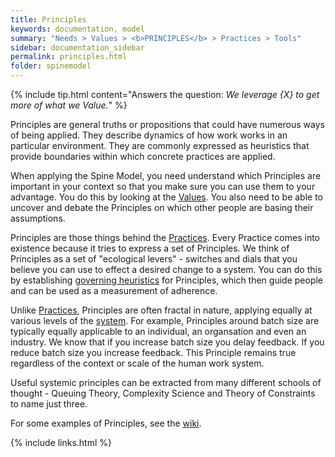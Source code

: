 ```yaml
---
title: Principles
keywords: documentation, model
summary: "Needs > Values > <b>PRINCIPLES</b> > Practices > Tools"
sidebar: documentation_sidebar
permalink: principles.html
folder: spinemodel
---
```


{% include tip.html content="Answers the question: *We leverage {X} to get more of what we Value.*" %}
 
Principles are general truths or propositions that could have numerous ways of being applied. They describe dynamics of how work works in an particular environment. They are commonly expressed as heuristics that provide boundaries within which concrete practices are applied.

When applying the Spine Model, you need understand which Principles are important in your context so that you make sure you can use them to your advantage. You do this by looking at the [Values](/values). You also need to be able to uncover and debate the Principles on which other people are basing their assumptions. 

Principles are those things behind the [Practices](/practices). Every Practice comes into existence because it tries to express a set of Principles. We think of Principles as a set of  "ecological levers" - switches and dials that you believe you can use to effect a desired change to a system. You can do this by establishing [governing heuristics](/explanation/Heuristics) for Principles, which then guide people and can be used as a measurement of adherence. 

Unlike [Practices](/practices), Principles are often fractal in nature, applying equally at various levels of the [system](/faq/WhatIsASystem). For example, Principles around batch size are typically equally applicable to an individual, an organsation and even an industry. We know that if you increase batch size you delay feedback. If you reduce batch size you increase feedback. This Principle remains true regardless of the context or scale of the human work system.

Useful systemic principles can be extracted from many different schools of thought - Queuing Theory, Complexity Science and Theory of Constraints to name just three.

For some examples of Principles, see the [wiki](http://spine.wiki/principles.html).

{% include links.html %}
